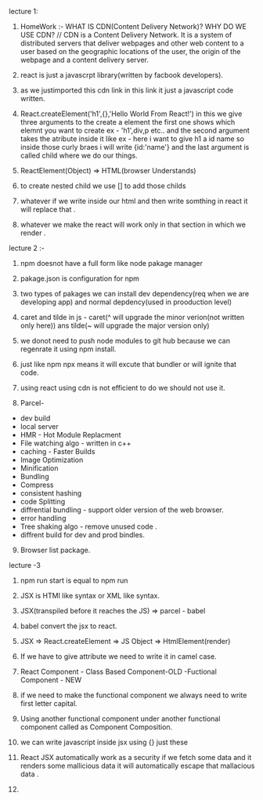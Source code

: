 <!-- Notes  -->
lecture 1:
1. HomeWork :- WHAT IS CDN(Content Delivery Network)? WHY DO WE USE CDN?
    // CDN is a Content Delivery Network. It is a system of distributed servers that deliver webpages and other web content to a user based on the geographic locations of the user, the origin of the webpage and a content delivery server. 

2. react is just  a javascrpt library(written by facbook developers).

3. as we justimported this cdn link in this link it just a javascript code written.

4. React.createElement('h1',{},'Hello World From React!') in this we give three arguments to the create a element the first one shows which elemnt you want to create ex - 'h1',div,p etc..  and the second argument takes the atribute inside it like ex - here i want to give h1  a id name so inside those curly braes i will write {id:'name'} and the last argument is called child where we do our things.

5. ReactElement(Object) => HTML(browser Understands)

6. to create nested child we use [] to add those childs

7. whatever if we write inside our html and then write somthing in react it will replace that .

8. whatever we make the react will work only in that section in which we render .

lecture 2 :-
 1. npm doesnot have a full form like node pakage manager

2. pakage.json is configuration for npm

3. two types of pakages we can install dev dependency(req when we are developing app) and normal depdency(used in prooduction level)

4. caret and tilde in js - caret(^ will upgrade the minor verion(not written only here)) ans tilde(~ will upgrade the major version only)

5. we donot need to push node modules to git hub because we can regenrate it using npm install.

6. just like npm npx means it will excute that bundler or will ignite that code.

7. using react using cdn is not efficient to do we should not use it.

8. Parcel-
- dev build 
- local server
- HMR - Hot Module Replacment
- File watching algo - written in c++
- caching - Faster Builds
- Image Optimization
- Minification
- Bundling
- Compress
- consistent hashing 
- code Splitting 
- diffrential bundling  - support older version of the web browser.
- error handling
- Tree shaking algo - remove unused code .
- diffrent build for dev and prod bindles.

9. Browser list package.

lecture -3
1. npm run start is equal to npm run 
2. JSX is HTMl like syntax or XML like syntax.
3. JSX(transpiled before it reaches the JS) => parcel - babel
4. babel convert the jsx to react.
5. JSX => React.createElement => JS Object => HtmlElement(render)
6. If we have to give attribute we need to write it in camel case.
8. React Component - Class Based Component-OLD
                    -Fuctional Component - NEW

9. if we need to make the functional component we always need to write first letter capital.
10. Using another functional component under another functional component called as Component Composition.
11. we can write javascript inside jsx using {} just these
12. React JSX automatically work as a security if we fetch some data and it renders some mallicious data it will automatically escape that mallacious data .
13. 